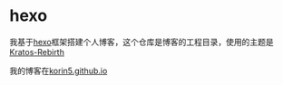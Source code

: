 # hexo

我基于[hexo](https://hexo.io/zh-cn/)框架搭建个人博客，这个仓库是博客的工程目录，使用的主题是[Kratos-Rebirth](https://github.com/Candinya/Kratos-Rebirth)

我的博客在[korin5.github.io](https://korin5.github.io)
